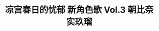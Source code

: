 ---
logo: images/music/凉宫春日的忧郁新角色歌Vol3朝比奈实玖瑠.jpg
title: 凉宫春日的忧郁 新角色歌 Vol.3 朝比奈实玖瑠
subTitle: TV动画《凉宫春日的忧郁 2009版》中朝比奈实玖瑠（CV.后藤邑子）的角色歌，由Lantis于2009年9月30日发售

category: 音乐

hasResource: true
downloadList:
  - intro: flac+jpg
    size: 123.8MB
    link: https://pan.baidu.com/s/1NSjXF6m014ZNOdU4siAurw
  - intro: 云盘 提取码:s1ak
    size: 123.8MB
    link: https://pan.baidu.com/s/1NSjXF6m014ZNOdU4siAurw

downloadContent: |
  TV动画《凉宫春日的忧郁 2009版》中朝比奈实玖瑠（CV.后藤邑子）的角色歌，由Lantis于2009年9月30日发售。<br>
  收录曲：<br>
  1．えっと…リターンズしてリベンジ！<br>
  作詞：畑 亜貴　作曲：伊藤真澄　編曲：虹音<br>
  2．ヘンですコワイですっ<br>
  作詞：畑 亜貴　作曲：綾原圭二　編曲：安藤高弘<br>
  3．えっと…リターンズしてリベンジ！（off vocal）<br>
  4．ヘンですコワイですっ（off vocal）<br><br>
  版权属于:VCB-Studio<br>
  文件地址:https://vcb-s.com/archives/11328
---